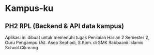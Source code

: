 # Kampus-ku

## PH2 RPL (Backend & API data kampus)
 Aplikasi ini dibuat untuk memenuhi tugas Penilaian Harian 2 Semester 2, Guru Pengampu Ust. Asep Septiadi, S.Kom. di SMK Rabbaanii Islamic School Cikarang
